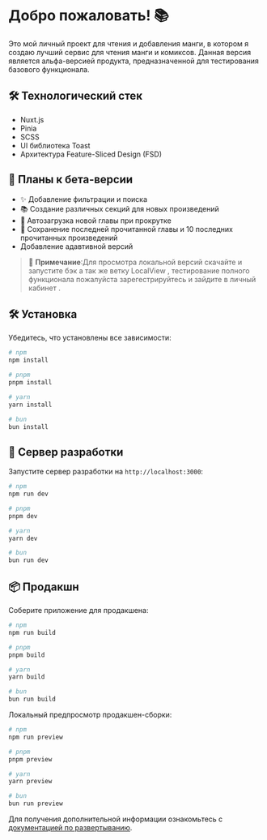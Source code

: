 # Добро пожаловать! 📚

Это мой личный проект для чтения и добавления манги, в котором я создаю лучший сервис для чтения манги и комиксов. Данная версия является альфа-версией продукта, предназначенной для тестирования базового функционала.

## 🛠 Технологический стек
- Nuxt.js
- Pinia
- SCSS
- UI библиотека Toast
- Архитектура Feature-Sliced Design (FSD)

## 🚀 Планы к бета-версии
- ✨ Добавление фильтрации и поиска
- 📚 Создание различных секций для новых произведений
- 🔄 Автозагрузка новой главы при прокрутке
- 💾 Сохранение последней прочитанной главы и 10 последних прочитанных произведений
- Добавление адавтивной версий


> 📝 **Примечание**:Для просмотра локальной версий скачайте и запустите бэк а так же ветку LocalView , тестирование полного функционала пожалуйста зарегестрируйтесь и зайдите в личный кабинет . 

## 🛠 Установка

Убедитесь, что установлены все зависимости:

```bash
# npm
npm install

# pnpm
pnpm install

# yarn
yarn install

# bun
bun install
```

## 🚀 Сервер разработки

Запустите сервер разработки на `http://localhost:3000`:

```bash
# npm
npm run dev

# pnpm
pnpm dev

# yarn
yarn dev

# bun
bun run dev
```

## 📦 Продакшн

Соберите приложение для продакшена:

```bash
# npm
npm run build

# pnpm
pnpm build

# yarn
yarn build

# bun
bun run build
```

Локальный предпросмотр продакшен-сборки:

```bash
# npm
npm run preview

# pnpm
pnpm preview

# yarn
yarn preview

# bun
bun run preview
```

Для получения дополнительной информации ознакомьтесь с [документацией по развертыванию](https://nuxt.com/docs/getting-started/deployment).
